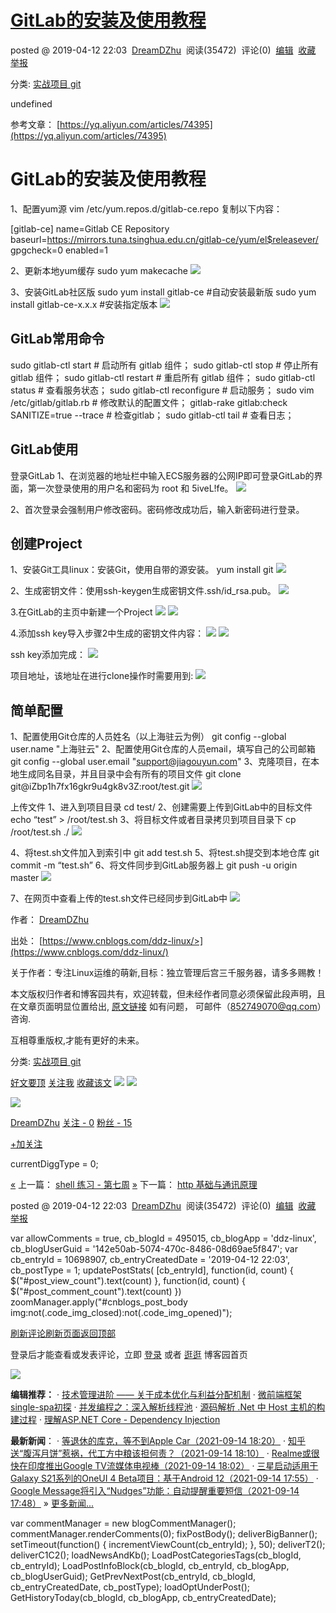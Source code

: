 [GitLab的安装及使用教程](https://www.cnblogs.com/ddz-linux/p/10698907.html)
===================================================================

posted @ 2019-04-12 22:03  [DreamDZhu](https://www.cnblogs.com/ddz-linux/)  阅读(35472)  评论(0)  [编辑](https://i.cnblogs.com/EditPosts.aspx?postid=10698907)  [收藏](#)  [举报](#)

分类: [实战项目 git](https://www.cnblogs.com/ddz-linux/category/1442564.html)

undefined

参考文章： [https://yq.aliyun.com/articles/74395](https://yq.aliyun.com/articles/74395)

GitLab的安装及使用教程
==============

1、配置yum源
vim /etc/yum.repos.d/gitlab-ce.repo
复制以下内容：

\[gitlab-ce\]
name=Gitlab CE Repository
baseurl=https://mirrors.tuna.tsinghua.edu.cn/gitlab-ce/yum/el$releasever/
gpgcheck=0
enabled=1

2、更新本地yum缓存
sudo yum makecache
![](https://img2018.cnblogs.com/blog/1612727/201904/1612727-20190412220528704-1884341991.png)

3、安装GitLab社区版
sudo yum install gitlab-ce #自动安装最新版
sudo yum install gitlab-ce-x.x.x #安装指定版本
![](https://img2018.cnblogs.com/blog/1612727/201904/1612727-20190412220606159-1111386562.png)

GitLab常用命令
----------

sudo gitlab-ctl start # 启动所有 gitlab 组件；
sudo gitlab-ctl stop # 停止所有 gitlab 组件；
sudo gitlab-ctl restart # 重启所有 gitlab 组件；
sudo gitlab-ctl status # 查看服务状态；
sudo gitlab-ctl reconfigure # 启动服务；
sudo vim /etc/gitlab/gitlab.rb # 修改默认的配置文件；
gitlab-rake gitlab:check SANITIZE=true --trace # 检查gitlab；
sudo gitlab-ctl tail # 查看日志；

GitLab使用
--------

登录GitLab
1、在浏览器的地址栏中输入ECS服务器的公网IP即可登录GitLab的界面，第一次登录使用的用户名和密码为 root 和 5iveL!fe。
![](https://img2018.cnblogs.com/blog/1612727/201904/1612727-20190412220724022-1121647855.png)

2、首次登录会强制用户修改密码。密码修改成功后，输入新密码进行登录。

创建Project
---------

1、安装Git工具linux：安装Git，使用自带的源安装。
yum install git
![](https://img2018.cnblogs.com/blog/1612727/201904/1612727-20190412220820434-839383911.png)

2、生成密钥文件：使用ssh-keygen生成密钥文件.ssh/id\_rsa.pub。
![](https://img2018.cnblogs.com/blog/1612727/201904/1612727-20190412220850542-789932249.png)

3.在GitLab的主页中新建一个Project
![](https://img2018.cnblogs.com/blog/1612727/201904/1612727-20190412220910339-232655271.png)
![](https://img2018.cnblogs.com/blog/1612727/201904/1612727-20190412220923040-2040868669.png)

4.添加ssh key导入步骤2中生成的密钥文件内容：
![](https://img2018.cnblogs.com/blog/1612727/201904/1612727-20190412220933804-1046672545.png)
![](https://img2018.cnblogs.com/blog/1612727/201904/1612727-20190412220945019-507902101.png)

ssh key添加完成：
![](https://img2018.cnblogs.com/blog/1612727/201904/1612727-20190412220953834-1207677886.png)

项目地址，该地址在进行clone操作时需要用到:
![](https://img2018.cnblogs.com/blog/1612727/201904/1612727-20190412221002465-1444282711.png)

简单配置
----

1、配置使用Git仓库的人员姓名（以上海驻云为例）
git config --global user.name "上海驻云"
2、配置使用Git仓库的人员email，填写自己的公司邮箱
git config --global user.email "support@jiagouyun.com"
3、克隆项目，在本地生成同名目录，并且目录中会有所有的项目文件
git clone git@iZbp1h7fx16gkr9u4gk8v3Z:root/test.git
![](https://img2018.cnblogs.com/blog/1612727/201904/1612727-20190412221019736-1994540587.png)

上传文件
1、进入到项目目录
cd test/
2、创建需要上传到GitLab中的目标文件
echo “test” > /root/test.sh
3、将目标文件或者目录拷贝到项目目录下
cp /root/test.sh ./
![](https://img2018.cnblogs.com/blog/1612727/201904/1612727-20190412221041320-1008354312.png)

4、将test.sh文件加入到索引中
git add test.sh
5、将test.sh提交到本地仓库
git commit -m “test.sh”
6、将文件同步到GitLab服务器上
git push -u origin master
![](https://img2018.cnblogs.com/blog/1612727/201904/1612727-20190412221057344-376613799.png)

7、在网页中查看上传的test.sh文件已经同步到GitLab中
![](https://img2018.cnblogs.com/blog/1612727/201904/1612727-20190412221108597-1319047004.png)

作者： [DreamDZhu](https://www.cnblogs.com/ddz-linux/)

出处： [https://www.cnblogs.com/ddz-linux/>](https://www.cnblogs.com/ddz-linux/)

关于作者：专注Linux运维的萌新,目标：独立管理后宫三千服务器，请多多赐教！

本文版权归作者和博客园共有，欢迎转载，但未经作者同意必须保留此段声明，且在文章页面明显位置给出, [原文链接](#) 如有问题， 可邮件（852749070@qq.com）咨询.

互相尊重版权,才能有更好的未来。

分类: [实战项目 git](https://www.cnblogs.com/ddz-linux/category/1442564.html)

[好文要顶](#) [关注我](#) [收藏该文](#) [![](https://common.cnblogs.com/images/icon_weibo_24.png)](# "分享至新浪微博") [![](https://common.cnblogs.com/images/wechat.png)](# "分享至微信")

[![](https://pic.cnblogs.com/face/1612727/20190226162919.png)](https://home.cnblogs.com/u/ddz-linux/)

[DreamDZhu](https://home.cnblogs.com/u/ddz-linux/)
[关注 - 0](https://home.cnblogs.com/u/ddz-linux/followees/)
[粉丝 - 15](https://home.cnblogs.com/u/ddz-linux/followers/)

[+加关注](#)

currentDiggType = 0;

[«](https://www.cnblogs.com/ddz-linux/p/10561203.html) 上一篇： [shell 练习 - 第七周](https://www.cnblogs.com/ddz-linux/p/10561203.html "发布于 2019-03-19 20:46")
[»](https://www.cnblogs.com/ddz-linux/p/10699078.html) 下一篇： [http 基础与通讯原理](https://www.cnblogs.com/ddz-linux/p/10699078.html "发布于 2019-04-12 22:32")

posted @ 2019-04-12 22:03  [DreamDZhu](https://www.cnblogs.com/ddz-linux/)  阅读(35472)  评论(0)  [编辑](https://i.cnblogs.com/EditPosts.aspx?postid=10698907)  [收藏](#)  [举报](#)

var allowComments = true, cb\_blogId = 495015, cb\_blogApp = 'ddz-linux', cb\_blogUserGuid = '142e50ab-5074-470c-8486-08d69ae5f847'; var cb\_entryId = 10698907, cb\_entryCreatedDate = '2019-04-12 22:03', cb\_postType = 1; updatePostStats( \[cb\_entryId\], function(id, count) { $("#post\_view\_count").text(count) }, function(id, count) { $("#post\_comment\_count").text(count) }) zoomManager.apply("#cnblogs\_post\_body img:not(.code\_img\_closed):not(.code\_img\_opened)");

[刷新评论](#)[刷新页面](#)[返回顶部](#)

登录后才能查看或发表评论，立即 [登录](#) 或者 [逛逛](https://www.cnblogs.com/) 博客园首页

[![](https://img2020.cnblogs.com/blog/35695/202109/35695-20210914184546661-83463210.jpg)](https://c.gridsumdissector.com/r/?gid=gad_545_ph4hkwzt&ck=32&adk=442&autorefresh=__AUTOREFRESH__)

**编辑推荐：**
· [技术管理进阶 —— 关于成本优化与利益分配机制](https://www.cnblogs.com/yexiaochai/p/15260657.html)
· [微前端框架single-spa初探](https://www.cnblogs.com/vvjiang/p/15240799.html)
· [并发编程之：深入解析线程池](https://www.cnblogs.com/heiz123/p/15242303.html)
· [源码解析 .Net 中 Host 主机的构建过程](https://www.cnblogs.com/snailZz/p/15240616.html)
· [理解ASP.NET Core - Dependency Injection](https://www.cnblogs.com/xiaoxiaotank/p/15231883.html)

**最新新闻**：
· [等退休的库克，等不到Apple Car（2021-09-14 18:20）](https://news.cnblogs.com/n/702184/)
· [知乎送“腹泻月饼”惹祸，代工方中粮该担何责？（2021-09-14 18:10）](https://news.cnblogs.com/n/702245/)
· [Realme或很快在印度推出Google TV流媒体电视棒（2021-09-14 18:02）](https://news.cnblogs.com/n/702244/)
· [三星启动适用于Galaxy S21系列的OneUI 4 Beta项目：基于Android 12（2021-09-14 17:55）](https://news.cnblogs.com/n/702243/)
· [Google Message将引入“Nudges”功能：自动提醒重要短信（2021-09-14 17:48）](https://news.cnblogs.com/n/702242/)
» [更多新闻...](https://news.cnblogs.com/ "IT 新闻")

var commentManager = new blogCommentManager(); commentManager.renderComments(0); fixPostBody(); deliverBigBanner(); setTimeout(function() { incrementViewCount(cb\_entryId); }, 50); deliverT2(); deliverC1C2(); loadNewsAndKb(); LoadPostCategoriesTags(cb\_blogId, cb\_entryId); LoadPostInfoBlock(cb\_blogId, cb\_entryId, cb\_blogApp, cb\_blogUserGuid); GetPrevNextPost(cb\_entryId, cb\_blogId, cb\_entryCreatedDate, cb\_postType); loadOptUnderPost(); GetHistoryToday(cb\_blogId, cb\_blogApp, cb\_entryCreatedDate);